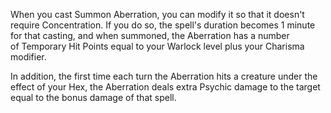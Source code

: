 When you cast Summon Aberration, you can modify it so that it doesn't require Concentration. If you do so, the spell's duration becomes 1 minute for that casting, and when summoned, the Aberration has a number of Temporary Hit Points equal to your Warlock level plus your Charisma modifier.

In addition, the first time each turn the Aberration hits a creature under the effect of your Hex, the Aberration deals extra Psychic damage to the target equal to the bonus damage of that spell.